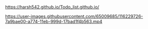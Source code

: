 https://harsh542.github.io/Todo_list.github.io/

https://user-images.githubusercontent.com/65009685/116229726-7a9bae00-a774-11eb-999d-17bad1f4b563.mp4
